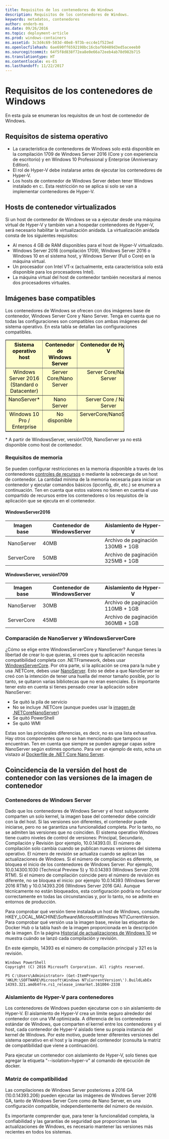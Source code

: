 ```yaml
---
title: Requisitos de los contenedores de Windows
description: Requisitos de los contenedores de Windows.
keywords: metadatos, contenedores
author: enderb-ms
ms.date: 09/26/2016
ms.topic: deployment-article
ms.prod: windows-containers
ms.assetid: 3c3d4c69-503d-40e8-973b-ecc4e1f523ed
ms.openlocfilehash: 6ae690ff6592198bc16cbaf60489d3ed5aceeeb0
ms.sourcegitcommit: 64f5f8d838f72ea8e0e66a72eeb4ab78d982b715
ms.translationtype: HT
ms.contentlocale: es-ES
ms.lasthandoff: 11/22/2017
---
```

# <a name="windows-container-requirements"></a>Requisitos de los contenedores de Windows

En esta guía se enumeran los requisitos de un host de contenedor de Windows.

## <a name="os-requirements"></a>Requisitos de sistema operativo

- La característica de contenedores de Windows solo está disponible en la compilación 1709 de Windows Server 2016 (Core y con experiencia de escritorio) y en Windows 10 Professional y Enterprise (Anniversary Edition).
- El rol de Hyper-V debe instalarse antes de ejecutar los contenedores de Hyper-V.
- Los hosts de contenedor de Windows Server deben tener Windows instalado en c:\. Esta restricción no se aplica si solo se van a implementar contenedores de Hyper-V.

## <a name="virtualized-container-hosts"></a>Hosts de contenedor virtualizados

Si un host de contenedor de Windows se va a ejecutar desde una máquina virtual de Hyper-V y también van a hospedar contenedores de Hyper-V, será necesario habilitar la virtualización anidada. La virtualización anidada consta de los siguientes requisitos:

- Al menos 4 GB de RAM disponibles para el host de Hyper-V virtualizado.
- Windows Server 2016 (compilación 1709), Windows Server 2016 o Windows 10 en el sistema host, y Windows Server (Full o Core) en la máquina virtual.
- Un procesador con Intel VT-x (actualmente, esta característica solo está disponible para los procesadores Intel).
- La máquina virtual del host de contenedor también necesitará al menos dos procesadores virtuales.

## <a name="supported-base-images"></a>Imágenes base compatibles

Los contenedores de Windows se ofrecen con dos imágenes base de contenedor, Windows Server Core y Nano Server. Tenga en cuenta que no todas las configuraciones son compatibles con ambas imágenes del sistema operativo. En esta tabla se detallan las configuraciones compatibles.

<table border="1" style="background-color:FFFFCC;border-collapse:collapse;border:1px solid FFCC00;color:000000;width:75%" cellpadding="5" cellspacing="5">
<thead>
<tr valign="top">
<th><center>Sistema operativo host</center></th>
<th><center>Contenedor de Windows Server</center></th>
<th><center>Contenedor de Hyper-V</center></th>
</tr>
</thead>
<tbody>
<tr valign="top">
<td><center>Windows Server 2016 (Standard o Datacenter)</center></td>
<td><center>Server Core/Nano Server</center></td>
<td><center>Server Core/Nano Server</center></td>
</tr>
<tr valign="top">
<td><center>NanoServer*</center></td>
<td><center> Nano Server</center></td>
<td><center>Server Core / Nano Server</center></td>
</tr>
<tr valign="top">
<td><center>Windows 10 Pro / Enterprise</center></td>
<td><center>No disponible</center></td>
<td><center>ServerCore/NanoServer</center></td>
</tr>
</tbody>
</table>
* A partir de WindowsServer, versión1709, NanoServer ya no está disponible como host de contenedor.

### <a name="memory-requirments"></a>Requisitos de memoria
Se pueden configurar restricciones en la memoria disponible a través de los contenedores [controles de recursos](https://docs.microsoft.com/en-us/virtualization/windowscontainers/manage-containers/resource-controls) o mediante la sobrecarga de un host de contenedor.  La cantidad mínima de la memoria necesaria para iniciar un contenedor y ejecutar comandos básicos (ipconfig, dir, etc.) se enumera a continuación.  Ten en cuenta que estos valores no tienen en cuenta el uso compartido de recursos entre los contenedores o los requisitos de la aplicación que se ejecuta en el contenedor.

#### <a name="windows-server-2016"></a>WindowsServer2016
| Imagen base  | Contenedor de WindowsServer | Aislamiento de Hyper-V    |
| ----------- | ------------------------ | -------------------- |
| NanoServer | 40MB                     | Archivo de paginación 130MB + 1GB |
| ServerCore | 50MB                     | Archivo de paginación 325MB + 1GB |

#### <a name="windows-server-version-1709"></a>WindowsServer, versión1709
| Imagen base  | Contenedor de WindowsServer | Aislamiento de Hyper-V    |
| ----------- | ------------------------ | -------------------- |
| NanoServer | 30MB                     | Archivo de paginación 110MB + 1GB |
| ServerCore | 45MB                     | Archivo de paginación 360MB + 1GB |


### <a name="nano-server-vs-windows-server-core"></a>Comparación de NanoServer y WindowsServerCore

¿Cómo se elige entre WindowsServerCore y NanoServer? Aunque tienes la libertad de crear lo que quieras, si crees que tu aplicación necesita compatibilidad completa con .NETFramework, debes usar [WindowsServerCore](https://hub.docker.com/r/microsoft/windowsservercore/). Por otra parte, si la aplicación se crea para la nube y usa .NETCore, debes usar [NanoServer](https://hub.docker.com/r/microsoft/nanoserver/). Esto se debe a que NanoServer se creó con la intención de tener una huella del menor tamaño posible, por lo tanto, se quitaron varias bibliotecas que no eran esenciales. Es importante tener esto en cuenta si tienes pensado crear la aplicación sobre NanoServer:

- Se quitó la pila de servicio
- No se incluye .NETCore (aunque puedes usar la [imagen de .NETCoreNanoServer](https://hub.docker.com/r/microsoft/dotnet/))
- Se quitó PowerShell
- Se quitó WMI

Estas son las principales diferencias, es decir, no es una lista exhaustiva. Hay otros componentes que no se han mencionado que tampoco se encuentran. Ten en cuenta que siempre se pueden agregar capas sobre NanoServer según estimes oportuno. Para ver un ejemplo de esto, echa un vistazo al [Dockerfile de .NET Core Nano Server](https://github.com/dotnet/dotnet-docker/blob/master/2.0/sdk/nanoserver/amd64/Dockerfile).

## <a name="matching-container-host-version-with-container-image-versions"></a>Coincidencia de la versión del host de contenedor con las versiones de la imagen de contenedor
### <a name="windows-server-containers"></a>Contenedores de Windows Server
Dado que los contenedores de Windows Server y el host subyacente comparten un solo kernel, la imagen base del contenedor debe coincidir con la del host.  Si las versiones son diferentes, el contenedor puede iniciarse, pero no se garantiza una funcionalidad completa. Por lo tanto, no se admiten las versiones que no coinciden.  El sistema operativo Windows tiene cuatro niveles de control de versiones: Principal, Secundario, Compilación y Revisión (por ejemplo, 10.0.14393.0). El número de compilación solo cambia cuando se publican nuevas versiones del sistema operativo. El número de revisión se actualiza cuando se aplican las actualizaciones de Windows. Si el número de compilación es diferente, se bloquea el inicio de los contenedores de Windows Server. Por ejemplo, 10.0.14300.1030 (Technical Preview 5) y 10.0.14393 (Windows Server 2016 RTM). Si el número de compilación coincide pero el número de revisión es diferente, no se bloquea el inicio: por ejemplo 10.0.14393 (Windows Server 2016 RTM) y 10.0.14393.206 (Windows Server 2016 GA). Aunque técnicamente no están bloqueados, esta configuración podría no funcionar correctamente en todas las circunstancias y, por lo tanto, no se admite en entornos de producción. 

Para comprobar qué versión tiene instalada un host de Windows, consulte HKEY_LOCAL_MACHINE\Software\Microsoft\Windows NT\CurrentVersion.  Para comprobar qué versión usa la imagen base, revise las etiquetas de Docker Hub o la tabla hash de la imagen proporcionada en la descripción de la imagen.  En la página [Historial de actualizaciones de Windows 10](https://support.microsoft.com/en-us/help/12387/windows-10-update-history) se muestra cuándo se lanzó cada compilación y revisión.

En este ejemplo, 14393 es el número de compilación principal y 321 es la revisión.
```
Windows PowerShell
Copyright (C) 2016 Microsoft Corporation. All rights reserved.

PS C:\Users\Administrator> (Get-ItemProperty 'HKLM:\SOFTWARE\Microsoft\Windows NT\CurrentVersion\').BuildLabEx
14393.321.amd64fre.rs1_release_inmarket.161004-2338
```

### <a name="hyper-v-isolation-for-containers"></a>Aislamiento de Hyper-V para contenedores
Los contenedores de Windows pueden ejecutarse con o sin aislamiento de Hyper-V.  El aislamiento de Hyper-V crea un límite seguro alrededor del contenedor con una VM optimizada.  A diferencia de los contenedores estándar de Windows, que comparten el kernel entre los contenedores y el host, cada contenedor de Hyper-V aislado tiene su propia instancia del kernel de Windows.  Por este motivo, puede tener diferentes versiones del sistema operativo en el host y la imagen del contenedor (consulta la matriz de compatibilidad que viene a continuación).  

Para ejecutar un contenedor con aislamiento de Hyper-V, solo tienes que agregar la etiqueta "--isolation=hyper-v" al comando de ejecución de docker.

### <a name="compatibility-matrix"></a>Matriz de compatibilidad
Las compilaciones de Windows Server posteriores a 2016 GA (10.0.14393.206) pueden ejecutar las imágenes de Windows Server 2016 GA, tanto de Windows Server Core como de Nano Server, en una configuración compatible, independientemente del número de revisión.    

Es importante comprender que, para tener la funcionalidad completa, la confiabilidad y las garantías de seguridad que proporcionan las actualizaciones de Windows, es necesario mantener las versiones más recientes en todos los sistemas.  
